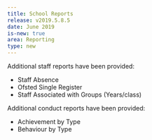 ```yaml
---
title: School Reports
release: v2019.5.8.5
date: June 2019
is-new: true
area: Reporting
type: new
---
```


Additional staff reports have been provided:

* Staff Absence
* Ofsted Single Register
* Staff Associated with Groups (Years/class)

Additional conduct reports have been provided:

* Achievement by Type
* Behaviour by Type
